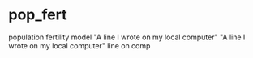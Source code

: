# pop_fert
population fertility model
"A line I wrote on my local computer" 
"A line I wrote on my local computer" 
line on comp
